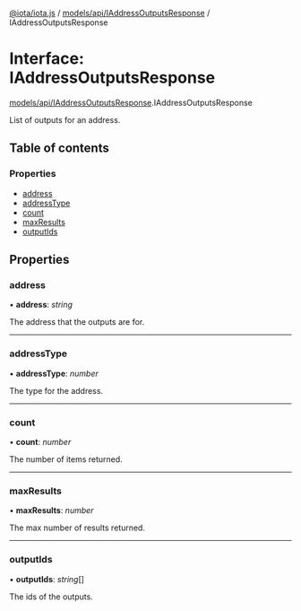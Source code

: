[@iota/iota.js](../README.md) / [models/api/IAddressOutputsResponse](../modules/models_api_iaddressoutputsresponse.md) / IAddressOutputsResponse

# Interface: IAddressOutputsResponse

[models/api/IAddressOutputsResponse](../modules/models_api_iaddressoutputsresponse.md).IAddressOutputsResponse

List of outputs for an address.

## Table of contents

### Properties

- [address](models_api_iaddressoutputsresponse.iaddressoutputsresponse.md#address)
- [addressType](models_api_iaddressoutputsresponse.iaddressoutputsresponse.md#addresstype)
- [count](models_api_iaddressoutputsresponse.iaddressoutputsresponse.md#count)
- [maxResults](models_api_iaddressoutputsresponse.iaddressoutputsresponse.md#maxresults)
- [outputIds](models_api_iaddressoutputsresponse.iaddressoutputsresponse.md#outputids)

## Properties

### address

• **address**: *string*

The address that the outputs are for.

___

### addressType

• **addressType**: *number*

The type for the address.

___

### count

• **count**: *number*

The number of items returned.

___

### maxResults

• **maxResults**: *number*

The max number of results returned.

___

### outputIds

• **outputIds**: *string*[]

The ids of the outputs.
